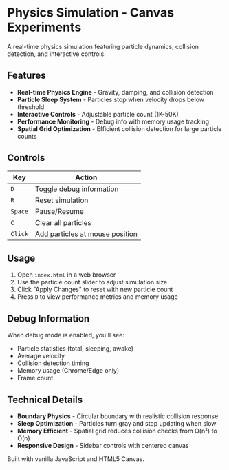 # Physics Simulation - Canvas Experiments

A real-time physics simulation featuring particle dynamics, collision detection, and interactive controls.

## Features

- **Real-time Physics Engine** - Gravity, damping, and collision detection
- **Particle Sleep System** - Particles stop when velocity drops below threshold
- **Interactive Controls** - Adjustable particle count (1K-50K)
- **Performance Monitoring** - Debug info with memory usage tracking
- **Spatial Grid Optimization** - Efficient collision detection for large particle counts

## Controls

| Key | Action |
|-----|--------|
| `D` | Toggle debug information |
| `R` | Reset simulation |
| `Space` | Pause/Resume |
| `C` | Clear all particles |
| `Click` | Add particles at mouse position |

## Usage

1. Open `index.html` in a web browser
2. Use the particle count slider to adjust simulation size
3. Click "Apply Changes" to reset with new particle count
4. Press `D` to view performance metrics and memory usage

## Debug Information

When debug mode is enabled, you'll see:
- Particle statistics (total, sleeping, awake)
- Average velocity
- Collision detection timing
- Memory usage (Chrome/Edge only)
- Frame count

## Technical Details

- **Boundary Physics** - Circular boundary with realistic collision response
- **Sleep Optimization** - Particles turn gray and stop updating when slow
- **Memory Efficient** - Spatial grid reduces collision checks from O(n²) to O(n)
- **Responsive Design** - Sidebar controls with centered canvas

Built with vanilla JavaScript and HTML5 Canvas.
